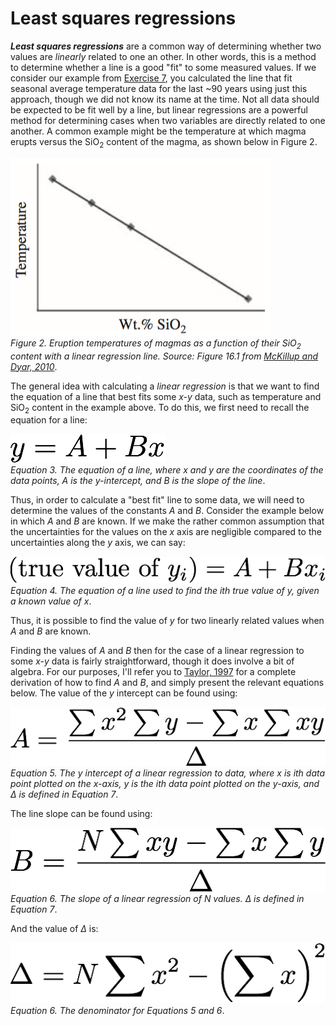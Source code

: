 # Least squares regressions
***Least squares regressions*** are a common way of determining whether two values are *linearly* related to one an other.
In other words, this is a method to determine whether a line is a good "fit" to some measured values.
If we consider our example from [Exercise 7](https://github.com/Python-for-geo-people/Exercise-7), you calculated the line that fit seasonal average temperature data for the last ~90 years using just this approach, though we did not know its name at the time.
Not all data should be expected to be fit well by a line, but linear regressions are a powerful method for determining cases when two variables are directly related to one another.
A common example might be the temperature at which magma erupts versus the SiO<sub>2</sub> content of the magma, as shown below in Figure 2.

![Magma temperatures](../Images/magma-temps.png)<br/>
*Figure 2. Eruption temperatures of magmas as a function of their SiO<sub>2</sub> content with a linear regression line.
Source: Figure 16.1 from [McKillup and Dyar, 2010](http://www.cambridge.org/fi/academic/subjects/earth-and-environmental-science/earth-science-general-interest/geostatistics-explained-introductory-guide-earth-scientists?format=HB&isbn=9780521763226)*.

The general idea with calculating a *linear regression* is that we want to find the equation of a line that best fits some *x-y* data, such as temperature and SiO<sub>2</sub> content in the example above.
To do this, we first need to recall the equation for a line:

![Equation of a line](../Images/eqn-of-line.png)<br/>
*Equation 3. The equation of a line, where x and y are the coordinates of the data points, A is the y-intercept, and B is the slope of the line*.

Thus, in order to calculate a "best fit" line to some data, we will need to determine the values of the constants *A* and *B*.
Consider the example below in which *A* and *B* are known.
If we make the rather common assumption that the uncertainties for the values on the *x* axis are negligible compared to the uncertainties along the *y* axis, we can say:

![True value of y](../Images/true-value-of-y.png)<br/>
*Equation 4. The equation of a line used to find the ith true value of y, given a known value of x*.

Thus, it is possible to find the value of *y* for two linearly related values when *A* and *B* are known.

Finding the values of *A* and *B* then for the case of a linear regression to some *x-y* data is fairly straightforward, though it does involve a bit of algebra.
For our purposes, I'll refer you to [Taylor, 1997](http://www.uscibooks.com/taylornb.htm) for a complete derivation of how to find *A* and *B*, and simply present the relevant equations below.
The value of the *y* intercept can be found using:

![Line constant A](../Images/line-constant-a.png)<br/>
*Equation 5. The y intercept of a linear regression to data, where x is ith data point plotted on the x-axis, y is the ith data point plotted on the y-axis, and Δ is defined in Equation 7*.

The line slope can be found using:

![Line constant B](../Images/line-constant-b.png)<br/>
*Equation 6. The slope of a linear regression of N values. Δ is defined in Equation 7*.

And the value of *Δ* is:

![Line constant delta](../Images/line-constant-delta.png)<br/>
*Equation 6. The denominator for Equations 5 and 6*.


